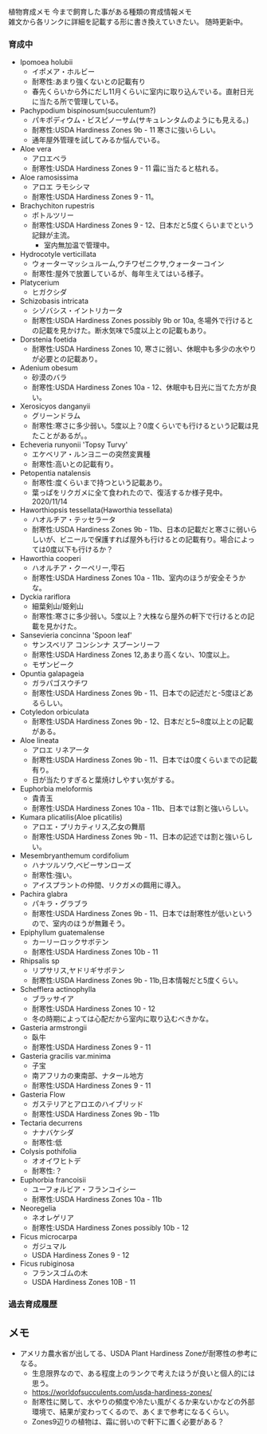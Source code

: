 ---
---

植物育成メモ
今まで飼育した事がある種類の育成情報メモ  
雑文から各リンクに詳細を記載する形に書き換えていきたい。
随時更新中。

### 育成中

* Ipomoea holubii
    - イポメア・ホルビー
    - 耐寒性:あまり強くないとの記載有り
    - 春先くらいから外にだし11月くらいに室内に取り込んでいる。直射日光に当たる所で管理している。
* Pachypodium bispinosum(succulentum?)
    - パキポディウム・ビスピノーサム(サキュレンタムのようにも見える。)
    - 耐寒性:USDA Hardiness Zones 9b - 11 寒さに強いらしい。
    - 通年屋外管理を試してみるか悩んでいる。
* Aloe vera
    - アロエベラ
    - 耐寒性:USDA Hardiness Zones 9 - 11 霜に当たると枯れる。
* Aloe ramosissima
    - アロエ ラモシシマ
    - 耐寒性:USDA Hardiness Zones 9 - 11。
* Brachychiton rupestris
    - ボトルツリー
    - 耐寒性:USDA Hardiness Zones 9 - 12、日本だと5度くらいまでという記録が主流。
        - 室内無加温で管理中。
* Hydrocotyle verticillata
    - ウォーターマッシュルーム,ウチワゼニクサ,ウォーターコイン
    - 耐寒性:屋外で放置しているが、毎年生えてはいる様子。
* Platycerium
    - ヒガクシダ
* Schizobasis intricata
    - シゾバシス・イントリカータ
    - 耐寒性:USDA Hardiness Zones possibly 9b or 10a, 冬場外で行けるとの記載を見かけた。断水気味で5度以上との記載もあり。
* Dorstenia foetida
    - 耐寒性:USDA Hardiness Zones 10, 寒さに弱い、休眠中も多少の水やりが必要との記載あり。
* Adenium obesum
    - 砂漠のバラ
    - 耐寒性:USDA Hardiness Zones 10a - 12、休眠中も日光に当てた方が良い。
* Xerosicyos danganyii
    - グリーンドラム
    - 耐寒性:寒さに多少弱い。5度以上？0度くらいでも行けるという記載は見たことがあるが。。
* Echeveria runyonii 'Topsy Turvy'
    - エケベリア・ルンヨニーの突然変異種
    - 耐寒性:高いとの記載有り。
* Petopentia natalensis
    - 耐寒性:度くらいまで持つという記載あり。
    - 葉っぱをリクガメに全て食われたので、復活するか様子見中。 2020/11/14
* Haworthiopsis tessellata(Haworthia tessellata)
    - ハオルチア・テッセラータ
    - 耐寒性:USDA Hardiness Zones 9b - 11b、日本の記載だと寒さに弱いらしいが、ビニールで保護すれば屋外も行けるとの記載有り。場合によっては0度以下も行けるか？
* Haworthia cooperi
    - ハオルチア・クーペリー,雫石
    - 耐寒性:USDA Hardiness Zones 10a - 11b、室内のほうが安全そうかな。
* Dyckia rariflora
    - 細葉剣山/姫剣山
    - 耐寒性:寒さに多少弱い。5度以上？大株なら屋外の軒下で行けるとの記載を見かけた。
* Sansevieria concinna 'Spoon leaf'
    - サンスベリア コンシンナ スプーンリーフ
    - 耐寒性:USDA Hardiness Zones 12,あまり高くない、10度以上。
    - モザンビーク
* Opuntia galapageia
    - ガラパゴスウチワ
    - 耐寒性:USDA Hardiness Zones 9b - 11、日本での記述だと-5度ほどあるらしい。
* Cotyledon orbiculata
    - 耐寒性:USDA Hardiness Zones 9b - 12、日本だと5~8度以上との記載がある。
* Aloe lineata
    - アロエ リネアータ
    - 耐寒性:USDA Hardiness Zones 9b - 11、日本では0度くらいまでの記載有り。
    - 日が当たりすぎると葉焼けしやすい気がする。
* Euphorbia meloformis
    - 貴青玉
    - 耐寒性:USDA Hardiness Zones 10a - 11b、日本では割と強いらしい。
* Kumara plicatilis(Aloe plicatilis)
    - アロエ・プリカティリス,乙女の舞扇
    - 耐寒性:USDA Hardiness Zones 9b - 11、日本の記述では割と強いらしい。
* Mesembryanthemum cordifolium
    - ハナツルソウ,ベビーサンローズ
    - 耐寒性:強い。
    - アイスプラントの仲間、リクガメの餌用に導入。
* Pachira glabra
    - パキラ・グラブラ
    - 耐寒性:USDA Hardiness Zones 9b - 11、日本では耐寒性が低いというので、室内のほうが無難そう。
* Epiphyllum guatemalense
    - カーリーロックサボテン
    - 耐寒性:USDA Hardiness Zones 10b - 11
* Rhipsalis sp
    - リプサリス,ヤドリギサボテン
    - 耐寒性:USDA Hardiness Zones 9b - 11b,日本情報だと5度くらい。
* Schefflera actinophylla
    - ブラッサイア
    - 耐寒性:USDA Hardiness Zones 10 - 12
    - 冬の時期によっては心配だから室内に取り込むべきかな。
* Gasteria armstrongii
    - 臥牛
    - 耐寒性:USDA Hardiness Zones 9 - 11
* Gasteria gracilis var.minima
    - 子宝
    - 南アフリカの東南部、ナタール地方
    - 耐寒性:USDA Hardiness Zones 9 - 11
* Gasteria Flow
    - ガステリアとアロエのハイブリッド
    - 耐寒性:USDA Hardiness Zones 9b - 11b
* Tectaria decurrens
    - ナナバケシダ
    - 耐寒性:低
* Colysis pothifolia
    - オオイワヒトデ
    - 耐寒性:？
* Euphorbia francoisii
    - ユーフォルビア・フランコイシー
    - 耐寒性:USDA Hardiness Zones 10a - 11b
* Neoregelia
    - ネオレゲリア    
    - 耐寒性:USDA Hardiness Zones possibly 10b - 12
* Ficus microcarpa
    - ガジュマル
    - USDA Hardiness Zones 9 - 12
* Ficus rubiginosa
    - フランスゴムの木
    - USDA Hardiness Zones 10B - 11

### 過去育成履歴



## メモ

* アメリカ農水省が出してる、USDA Plant Hardiness Zoneが耐寒性の参考になる。
    - 生息限界なので、ある程度上のランクで考えたほうが良いと個人的には思う。
    - https://worldofsucculents.com/usda-hardiness-zones/
    - 耐寒性に関して、水やりの頻度や冷たい風がくるか来ないかなどの外部環境で、結果が変わってくるので、あくまで参考になるくらい。
    - Zones9辺りの植物は、霜に弱いので軒下に置く必要がある？
